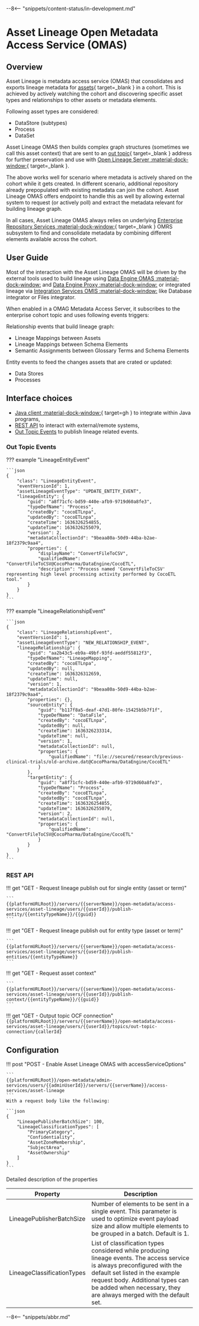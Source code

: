 <!-- SPDX-License-Identifier: CC-BY-4.0 -->
<!-- Copyright Contributors to the Egeria project. -->

--8<-- "snippets/content-status/in-development.md"

# Asset Lineage Open Metadata Access Service (OMAS)

## Overview 

Asset Lineage is metadata access service (OMAS) that consolidates and exports lineage metadata for [assets](/concepts/asset){ target=_blank } in a cohort. This is achieved by actively watching the cohort and discovering specific asset types and relationships to other assets or metadata elements. 

Following asset types are considered:

- DataStore (subtypes)
- Process
- DataSet


Asset Lineage OMAS then builds complex graph structures (sometimes we call this asset context) that are sent to an [out topic](/concepts/out-topic){ target=_blank } address for further preservation and use with [Open Lineage Server :material-dock-window:](/services/open-lineage-services){ target=_blank }. 

The above works well for scenario where metadata is actively shared on the cohort while it gets created. In different scenario, additional repository already prepopulated with existing metadata can join the cohort. Asset Lineage OMAS offers endpoint to handle this as well by allowing external system to request (or actively poll) and extract the metadata relevant for building lineage graph.

In all cases, Asset Lineage OMAS always relies on underlying [Enterprise Repository Services :material-dock-window:](/services/omrs/subsystem-descriptions/enterprise-repository-services){ target=_blank } OMRS subsystem to find and consolidate metadata by combining different elements available across the cohort.


<!-- ### Metadata model -->
<!-- //TODO: Add metadata model describing input structures for lineage -->

## User Guide

Most of the interaction with the Asset Lineage OMAS will be driven by the external tools used to build lineage using [Data Engine OMAS :material-dock-window:](/services/omas/data-engine/overview) and [Data Engine Proxy :material-dock-window:](/services/data-engine-proxy-services) or integrated lineage via [Integration Services OMIS :material-dock-window:](/services/omis/) like Database integrator or Files integrator. 

When enabled in a OMAG Metadata Access Server, it subscribes to the enterprise cohort topic and uses following events triggers:

Relationship events that build lineage graph:

- Lineage Mappings between Assets 
- Lineage Mappings between Schema Elements
- Semantic Assignments between Glossary Terms and Schema Elements

Entity events to feed the changes assets that are crated or updated:

- Data Stores 
- Processes

## Interface choices

- [Java client :material-dock-window:](https://github.com/odpi/egeria/tree/master/open-metadata-implementation/access-services/asset-lineage/asset-lineage-client/docs/user/java-client){ target=gh } to integrate within Java programs,
- [REST API](#rest-api) to interact with external/remote systems,
- [Out Topic Events](#out-topic-events) to publish lineage related events.


### Out Topic Events

??? example "LineageEntityEvent"

    ```json
    {
        "class": "LineageEntityEvent",
        "eventVersionId": 1,
        "assetLineageEventType": "UPDATE_ENTITY_EVENT",
        "lineageEntity": {
            "guid": "a8f71cfc-bd59-440e-afb9-9719d60a8fe3",
            "typeDefName": "Process",
            "createdBy": "cocoETLnpa",
            "updatedBy": "cocoETLnpa",
            "createTime": 1636326254855,
            "updateTime": 1636326255079,
            "version": 2,
            "metadataCollectionId": "9beaa80a-50d9-44ba-b2ae-18f2379c9aa4",
            "properties": {
                "displayName": "ConvertFileToCSV",
                "qualifiedName": "ConvertFileToCSV@CocoPharma/DataEngine/CocoETL",
                "description": "Process named 'ConvertFileToCSV' representing high level processing activity performed by CocoETL tool."
            }
        }
    }
    ```
??? example "LineageRelationshipEvent"

    ```json
    {
        "class": "LineageRelationshipEvent",
        "eventVersionId": 1,
        "assetLineageEventType": "NEW_RELATIONSHIP_EVENT",
        "lineageRelationship": {
            "guid": "aa2b43c5-eb9a-49bf-93fd-aeddf55812f3",
            "typeDefName": "LineageMapping",
            "createdBy": "cocoETLnpa",
            "updatedBy": null,
            "createTime": 1636326312659,
            "updateTime": null,
            "version": 1,
            "metadataCollectionId": "9beaa80a-50d9-44ba-b2ae-18f2379c9aa4",
            "properties": {},
            "sourceEntity": {
                "guid": "b117f8a5-deaf-47d1-80fe-15425b5b7f1f",
                "typeDefName": "DataFile",
                "createdBy": "cocoETLnpa",
                "updatedBy": null,
                "createTime": 1636326233314,
                "updateTime": null,
                "version": 1,
                "metadataCollectionId": null,
                "properties": {
                    "qualifiedName": "file://secured/research/previous-clinical-trials/old-archive.dat@CocoPharma/DataEngine/CocoETL"
                }
            },
            "targetEntity": {
                "guid": "a8f71cfc-bd59-440e-afb9-9719d60a8fe3",
                "typeDefName": "Process",
                "createdBy": "cocoETLnpa",
                "updatedBy": "cocoETLnpa",
                "createTime": 1636326254855,
                "updateTime": 1636326255079,
                "version": 2,
                "metadataCollectionId": null,
                "properties": {
                    "qualifiedName": "ConvertFileToCSV@CocoPharma/DataEngine/CocoETL"
                }
            }
        }
    }
    ```
### REST API

!!! get "GET - Request lineage publish out for single entity (asset or term)"

    ```
    {{platformURLRoot}}/servers/{{serverName}}/open-metadata/access-services/asset-lineage/users/{{userId}}/publish-entity/{{entityTypeName}}/{{guid}}
    ```

!!! get "GET - Request lineage publish out for entity type (asset or term)"

    ```
    {{platformURLRoot}}/servers/{{serverName}}/open-metadata/access-services/asset-lineage/users/{{userId}}/publish-entities/{{entityTypeName}}
    ```

!!! get "GET - Request asset context"

    ```
    {{platformURLRoot}}/servers/{{serverName}}/open-metadata/access-services/asset-lineage/users/{{userId}}/publish-context/{{entityTypeName}}/{{guid}}
    ```
!!! get "GET - Output topic OCF connection"
    ```
    {{platformURLRoot}}/servers/{{serverName}}/open-metadata/access-services/asset-lineage/users/{{userId}}/topics/out-topic-connection/{callerId}
    ```
## Configuration

!!! post "POST - Enable Asset Lineage OMAS with accessServiceOptions"

    ```
    {{platformURLRoot}}/open-metadata/admin-services/users/{{adminUserId}}/servers/{{serverName}}/access-services/asset-lineage
    ```
    With a request body like the following:

    ```json
    {
        "LineagePublisherBatchSize": 100,
        "LineageClassificationTypes": [
            "PrimaryCategory",
            "Confidentiality",
            "AssetZoneMembership",
            "SubjectArea",
            "AssetOwnership"
        ]
    }
    ```
Detailed description of the properties

| Property | Description |
|---|---|
| LineagePublisherBatchSize | Number of elements to be sent in a single event. This parameter is used to optimize event payload size and allow multiple elements to be grouped in a batch. Default is 1. |
| LineageClassificationTypes | List of classification types considered while producing lineage events. The access service is always preconfigured with the default set listed in the example request body. Additional types can be added when necessary, they are always merged with the default set. |

--8<-- "snippets/abbr.md"
